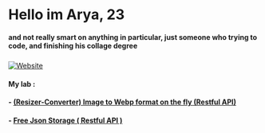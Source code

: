 # Hello im Arya, 23
#### and not really smart on anything in particular, just someone who trying to code, and finishing his collage degree 
##### 
[![Website](https://img.shields.io/badge/LinkedIn-0077B5?style=for-the-badge&logo=linkedin&logoColor=white)](https://www.linkedin.com/in/arya-rangga-kusuma)

#### My lab :
#### - [(Resizer-Converter) Image to Webp format on the fly (Restful API)](https://iwebp.projectxi.my.id/ "Heading link")
#### - [ Free Json Storage ( Restful API )](https://json.projectxi.my.id/ "Heading link")
